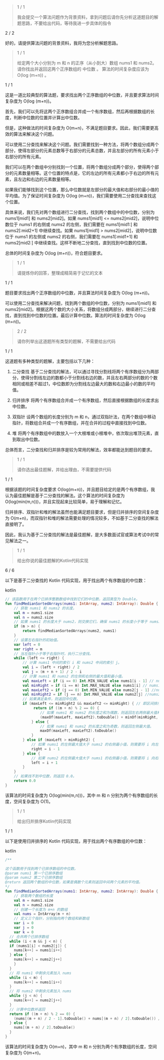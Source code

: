> 1 / 1
> 
> 我会提交一个算法问题作为背景资料，拿到问题后请你先分析这道题目的解题思路，不要给出代码，等待我进一步具体的指令

2 / 2

好的，请提供算法问题的背景资料，我将为您分析解题思路。

> 1 / 1
> 
> 给定两个大小分别为 m 和 n 的正序（从小到大）数组 nums1 和 nums2。请你找出并返回这两个正序数组的 中位数 。 算法的时间复杂度应该为 O(log (m+n)) 。

1 / 1

这是一道比较典型的算法题，要求找出两个正序数组的中位数，并且要求算法时间复杂度为 O(log (m+n))。

首先，我们可以先将这两个正序数组合并成一个有序数组，然后再根据数组的长度，判断中位数的位置并计算出中位数。

但是，这种做法的时间复杂度为 O(m+n)，不满足题目要求。因此，我们需要更高效的算法来解决这个问题。

可以使用二分查找来解决这个问题。我们需要找到一种方法，将两个数组分成两个部分，使得左部分的元素总数等于右部分的元素总数，并且左部分的所有元素小于右部分的所有元素。

我们可以在两个数组中分别找到一个位置，将两个数组分成两个部分，使得两个部分的元素数量相等。这个位置的特点是，它的左边的所有元素都小于右边的所有元素，且左边和右边的元素数量相等。

如果我们能够找到这个位置，那么中位数就是左部分的最大值和右部分的最小值的平均值。为了保证时间复杂度为 O(log (m+n))，我们需要使用二分查找来查找这个位置。

具体来说，我们先对两个数组进行二分查找，找到两个数组中的中位数，分别为 nums1\[mid1\] 和 nums2\[mid2\]。如果 nums1\[mid1\] <= nums2\[mid2\]，说明中位数位于 nums1 的右侧或 nums2 的左侧，我们需要在 nums1\[mid1:\] 和 nums2\[:mid2+1\] 中继续查找。如果 nums1\[mid1\] > nums2\[mid2\]，说明中位数位于 nums1 的左侧或 nums2 的右侧，我们需要在 nums1\[:mid1+1\] 和 nums2\[mid2:\] 中继续查找。这样不断地二分查找，直到找到中位数的位置。

总体的时间复杂度为 O(log (m+n))，符合题目要求。

> 1 / 1
> 
> 请提炼你的回答，整理成精简易于记忆的文本

1 / 1

题目要求找出两个正序数组的中位数，并且算法时间复杂度为 O(log (m+n))。

可以使用二分查找来解决问题，找到两个数组的中位数，分别为 nums1\[mid1\] 和 nums2\[mid2\]。根据这两个数的大小关系，将数组分成两部分，继续进行二分查找，直到找到中位数的位置。最后计算中位数。算法的时间复杂度为 O(log (m+n))。

> 2 / 2
> 
> 请你列举出这道题所有类型的题解，不需要给出代码

1 / 1

这道题有多种类型的题解，主要包括以下几种：

1.  二分查找 基于二分查找的解法，可以通过寻找分割线将两个有序数组分为两部分，使得分割线左边的数都小于分割线右边的数，并且左右两部分的数的个数相同或相差不超过1，中位数即为分割线左边最大的数和右边最小的数的平均值。
    
2.  归并排序 将两个有序数组合并成一个有序数组，然后直接根据数组的长度求出中位数。
    
3.  双指针 设两个数组的长度分别为 m 和 n，通过双指针法，在两个数组中移动指针，将数组合并成一个有序数组，并在合并的过程中直接找到中位数。
    
4.  堆 将两个有序数组中的数放入一个大根堆或小根堆中，依次取出堆顶元素，直到取出中位数。
    

总体而言，二分查找和归并排序是较为常用的解法，效率都能达到题目的要求。

> 1 / 1
> 
> 请你选出最佳题解，并给出理由，不需要提供代码

1 / 1

根据该题的时间复杂度要求 O(log(m+n))，并且题目给定的是两个有序数组，我认为最佳题解是基于二分查找的解法。这个算法的时间复杂度为 O(log(min(m,n)))，并且实现起来比较简单，易于理解和记忆。

归并排序、双指针和堆的解法虽然也能满足题目要求，但是归并排序的空间复杂度为 O(m+n)，而双指针和堆的解法需要处理的情况较多，不如基于二分查找的解法直接明了。

因此，我认为基于二分查找的解法是最佳题解，是大多数面试官或算法考试中的常见解法之一。

> 1 / 1
> 
> 给出你说的最佳题解的Kotlin代码实现

6 / 6

以下是基于二分查找的 Kotlin 代码实现，用于找出两个有序数组的中位数：

kotlin

```kotlin
// 该函数用于在两个已排序整数数组中找到它们的中位数，返回类型为 Double。
fun findMedianSortedArrays(nums1: IntArray, nums2: IntArray): Double {
    // 获取 nums1 和 nums2 的长度。
    val m = nums1.size
    val n = nums2.size
    // 如果 nums1 的长度大于 nums2，则交换它们，确保 nums1 的长度小于等于 nums2。
    if (m > n) {
        return findMedianSortedArrays(nums2, nums1)
    }
    // 设置左右指针的初始值。
    var left = 0
    var right = m
    // 当左指针小于等于右指针时，执行二分查找。
    while (left <= right) {
        // 计算 nums1 中间的索引 i 和 nums2 中间的索引 j。
        val i = (left + right) / 2
        val j = (m + n + 1) / 2 - i
        // 计算 nums1 和 nums2 的左侧和右侧的最大值和最小值。
        val maxLeft = if (i == 0) Int.MIN_VALUE else nums1[i - 1] // nums1 小区间的最大值
        val minRight = if (i == m) Int.MAX_VALUE else nums1[i] // nums1 大区间的最小值
        val maxLeft2 = if (j == 0) Int.MIN_VALUE else nums2[j - 1] //nums2 小区间的最大值
        val minRight2 = if (j == n) Int.MAX_VALUE else nums2[j] //nums2 大区间的最小值
        // 如果满足条件，则返回中位数。
        if (maxLeft <= minRight2 && maxLeft2 <= minRight) { // 即区间排序为 num1小，num2小, num1大, num2大
             return if ((m + n) % 2 == 0) {
                // 如果 nums1 和 nums2 的长度之和为偶数，则返回左右两侧最大值和最小值的平均值。
                (maxOf(maxLeft, maxLeft2).toDouble() + minOf(minRight, minRight2).toDouble()) / 2.0
            } else {
                // 如果 nums1 和 nums2 的长度之和为奇数，则返回左侧最大值。
                maxOf(maxLeft, maxLeft2).toDouble()
            }
        } else if (maxLeft > minRight2) {
            // 如果 nums1 的左侧最大值大于 nums2 的右侧最小值，则需要将 i 向左移动。
            right = i - 1
        } else {
            // 如果 nums2 的左侧最大值大于 nums1 的右侧最小值，则需要将 i 向右移动。
            left = i + 1
        }
    }
    // 如果找不到中位数，则返回 0.0。
    return 0.0
}
```

该算法的时间复杂度为 O(log(min(m,n)))，其中 m 和 n 分别为两个有序数组的长度，空间复杂度为 O(1)。

> 1 / 1
> 
> 给出归并排序Kotlin代码实现

1 / 1

以下是使用归并排序的 Kotlin 代码实现，用于找出两个有序数组的中位数：

kotlin

```kotlin
/**

这个函数用于找到两个已排序数组的中位数。
@param nums1 第一个已排序数组
@param nums2 第二个已排序数组
@return 返回两个数组的中位数，如果是偶数个元素则返回中间两个元素的平均值。
*/
fun findMedianSortedArrays(nums1: IntArray, nums2: IntArray): Double {
	// 获取两个数组的长度
	val m = nums1.size
	val n = nums2.size
	// 创建一个长度为 m+n 的数组
	val nums = IntArray(m + n)
	// 定义三个指针，分别指向两个数组和新数组
	var i = 0
	var j = 0
	var k = 0
  // 合并两个已排序数组
  while (i < m && j < n) {
  if (nums1[i] < nums2[j]) {
  	nums[k++] = nums1[i++]
  } else {
  	nums[k++] = nums2[j++]
  	}
  }
  // 将 nums1 中剩余元素加入 nums
  while (i < m) {
  	nums[k++] = nums1[i++]
  }
  // 将 nums2 中剩余元素加入 nums
  while (j < n) {
  	nums[k++] = nums2[j++]
  }
  // 计算中位数并返回
  return if ((m + n) % 2 == 0) {
  	(nums[(m + n) / 2 - 1].toDouble() + nums[(m + n) / 2].toDouble()) / 2.0
  } else {
  	nums[(m + n) / 2].toDouble()
  }
}
```

该算法的时间复杂度为 O(m+n)，其中 m 和 n 分别为两个有序数组的长度，空间复杂度为 O(m+n)。